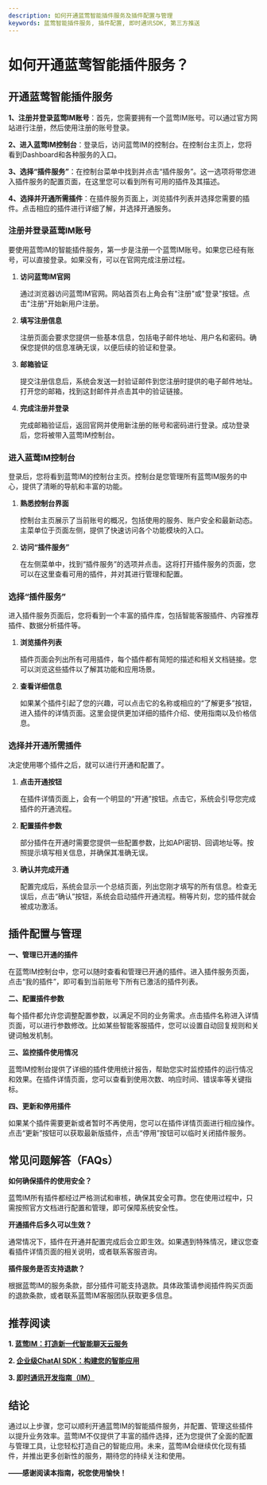 ```yaml
---
description: 如何开通蓝莺智能插件服务及插件配置与管理
keywords: 蓝莺智能插件服务, 插件配置, 即时通讯SDK, 第三方推送
---
```

# 如何开通蓝莺智能插件服务？

## 开通蓝莺智能插件服务

**1、注册并登录蓝莺IM账号**：首先，您需要拥有一个蓝莺IM账号。可以通过官方网站进行注册，然后使用注册的账号登录。

**2、进入蓝莺IM控制台**：登录后，访问蓝莺IM的控制台。在控制台主页上，您将看到Dashboard和各种服务的入口。

**3、选择“插件服务”**：在控制台菜单中找到并点击“插件服务”。这一选项将带您进入插件服务的配置页面，在这里您可以看到所有可用的插件及其描述。

**4、选择并开通所需插件**：在插件服务页面上，浏览插件列表并选择您需要的插件。点击相应的插件进行详细了解，并选择开通服务。

### 注册并登录蓝莺IM账号

要使用蓝莺IM的智能插件服务，第一步是注册一个蓝莺IM账号。如果您已经有账号，可以直接登录。如果没有，可以在官网完成注册过程。

1. **访问蓝莺IM官网**

   通过浏览器访问蓝莺IM官网。网站首页右上角会有"注册"或"登录"按钮。点击"注册"开始新用户注册。

2. **填写注册信息**

   注册页面会要求您提供一些基本信息，包括电子邮件地址、用户名和密码。确保您提供的信息准确无误，以便后续的验证和登录。

3. **邮箱验证**

   提交注册信息后，系统会发送一封验证邮件到您注册时提供的电子邮件地址。打开您的邮箱，找到这封邮件并点击其中的验证链接。

4. **完成注册并登录**

   完成邮箱验证后，返回官网并使用新注册的账号和密码进行登录。成功登录后，您将被带入蓝莺IM控制台。

### 进入蓝莺IM控制台

登录后，您将看到蓝莺IM的控制台主页。控制台是您管理所有蓝莺IM服务的中心，提供了清晰的导航和丰富的功能。

1. **熟悉控制台界面**

   控制台主页展示了当前账号的概况，包括使用的服务、账户安全和最新动态。主菜单位于页面左侧，提供了快速访问各个功能模块的入口。

2. **访问“插件服务”**

   在左侧菜单中，找到“插件服务”的选项并点击。这将打开插件服务的页面，您可以在这里查看可用的插件，并对其进行管理和配置。

### 选择“插件服务”

进入插件服务页面后，您将看到一个丰富的插件库，包括智能客服插件、内容推荐插件、数据分析插件等。

1. **浏览插件列表**

   插件页面会列出所有可用插件，每个插件都有简短的描述和相关文档链接。您可以浏览这些插件以了解其功能和应用场景。

2. **查看详细信息**

   如果某个插件引起了您的兴趣，可以点击它的名称或相应的“了解更多”按钮，进入插件的详情页面。这里会提供更加详细的插件介绍、使用指南以及价格信息。

### 选择并开通所需插件

决定使用哪个插件之后，就可以进行开通和配置了。

1. **点击开通按钮**

   在插件详情页面上，会有一个明显的“开通”按钮。点击它，系统会引导您完成插件的开通流程。

2. **配置插件参数**

   部分插件在开通时需要您提供一些配置参数，比如API密钥、回调地址等。按照提示填写相关信息，并确保其准确无误。

3. **确认并完成开通**

   配置完成后，系统会显示一个总结页面，列出您刚才填写的所有信息。检查无误后，点击“确认”按钮，系统会启动插件开通流程。稍等片刻，您的插件就会被成功激活。

## 插件配置与管理

**一、管理已开通的插件**

在蓝莺IM控制台中，您可以随时查看和管理已开通的插件。进入插件服务页面，点击“我的插件”，即可看到当前账号下所有已激活的插件列表。

**二、配置插件参数**

每个插件都允许您调整配置参数，以满足不同的业务需求。点击插件名称进入详情页面，可以进行参数修改。比如某些智能客服插件，您可以设置自动回复规则和关键词触发机制。

**三、监控插件使用情况**

蓝莺IM控制台提供了详细的插件使用统计报告，帮助您实时监控插件的运行情况和效果。在插件详情页面，您可以查看到使用次数、响应时间、错误率等关键指标。

**四、更新和停用插件**

如果某个插件需要更新或者暂时不再使用，您可以在插件详情页面进行相应操作。点击“更新”按钮可以获取最新版插件，点击“停用”按钮可以临时关闭插件服务。

## 常见问题解答（FAQs）

**如何确保插件的使用安全？**

蓝莺IM所有插件都经过严格测试和审核，确保其安全可靠。您在使用过程中，只需按照官方文档进行配置和管理，即可保障系统安全性。

**开通插件后多久可以生效？**

通常情况下，插件在开通并配置完成后会立即生效。如果遇到特殊情况，建议您查看插件详情页面的相关说明，或者联系客服咨询。

**插件服务是否支持退款？**

根据蓝莺IM的服务条款，部分插件可能支持退款。具体政策请参阅插件购买页面的退款条款，或者联系蓝莺IM客服团队获取更多信息。

## 推荐阅读

**1. [蓝莺IM：打造新一代智能聊天云服务](https://www.lanyingim.com)**

**2. [企业级ChatAI SDK：构建您的智能应用](https://www.lanyingim.com/docs/ai-sdk)**

**3. [即时通讯开发指南（IM）](https://www.lanyingim.com/im-dev-guide)**

## 结论

通过以上步骤，您可以顺利开通蓝莺IM的智能插件服务，并配置、管理这些插件以提升业务效率。蓝莺IM不仅提供了丰富的插件选择，还为您提供了全面的配置与管理工具，让您轻松打造自己的智能应用。未来，蓝莺IM会继续优化现有插件，并推出更多创新性的服务，期待您的持续关注和使用。

**——感谢阅读本指南，祝您使用愉快！**